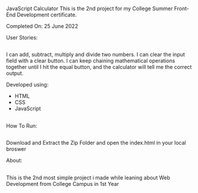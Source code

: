 JavaScript Calculator
This is the 2nd project for my College Summer Front-End Development certificate.

Completed On: 25 June 2022

User Stories:
##
I can add, subtract, multiply and divide two numbers.
I can clear the input field with a clear button.
I can keep chaining mathematical operations together until I hit the equal button, and the calculator will tell me the correct output.

Developed using:
- HTML
- CSS
- JavaScript
##

How To Run:
##
Download and Extract the Zip Folder and open the index.html in your local broswer

About:
##
This is the 2nd most simple project i made while leaning about Web Development from College Campus in 1st Year 
